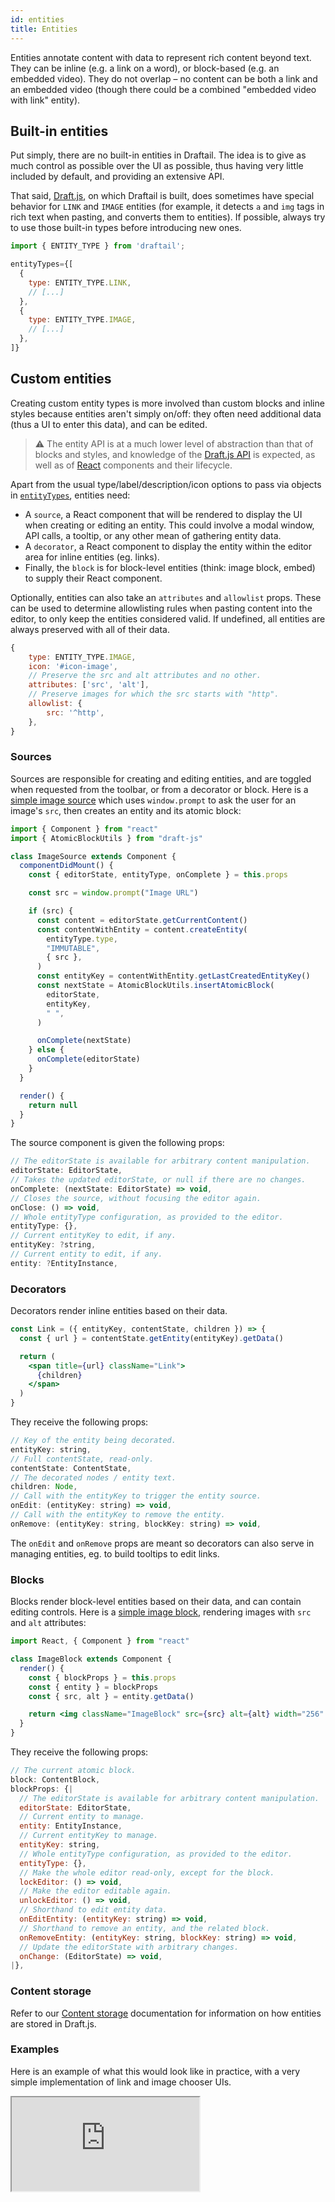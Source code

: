 ```yaml
---
id: entities
title: Entities
---
```


Entities annotate content with data to represent rich content beyond text. They can be inline (e.g. a link on a word), or block-based (e.g. an embedded video). They do not overlap – no content can be both a link and an embedded video (though there could be a combined "embedded video with link" entity).

## Built-in entities

Put simply, there are no built-in entities in Draftail. The idea is to give as much control as possible over the UI as possible, thus having very little included by default, and providing an extensive API.

That said, [Draft.js](https://draftjs.org), on which Draftail is built, does sometimes have special behavior for `LINK` and `IMAGE` entities (for example, it detects `a` and `img` tags in rich text when pasting, and converts them to entities). If possible, always try to use those built-in types before introducing new ones.

```jsx
import { ENTITY_TYPE } from 'draftail';

entityTypes={[
  {
    type: ENTITY_TYPE.LINK,
    // [...]
  },
  {
    type: ENTITY_TYPE.IMAGE,
    // [...]
  },
]}
```

## Custom entities

Creating custom entity types is more involved than custom blocks and inline styles because entities aren't simply on/off: they often need additional data (thus a UI to enter this data), and can be edited.

> ⚠ The entity API is at a much lower level of abstraction than that of blocks and styles, and knowledge of the [Draft.js API](https://draftjs.org/docs/advanced-topics-entities) is expected, as well as of [React](https://reactjs.org/) components and their lifecycle.

Apart from the usual type/label/description/icon options to pass via objects in [`entityTypes`](API.md#entities-docs-entities), entities need:

- A `source`, a React component that will be rendered to display the UI when creating or editing an entity. This could involve a modal window, API calls, a tooltip, or any other mean of gathering entity data.
- A `decorator`, a React component to display the entity within the editor area for inline entities (eg. links).
- Finally, the `block` is for block-level entities (think: image block, embed) to supply their React component.

Optionally, entities can also take an `attributes` and `allowlist` props. These can be used to determine allowlisting rules when pasting content into the editor, to only keep the entities considered valid. If undefined, all entities are always preserved with all of their data.

```jsx
{
    type: ENTITY_TYPE.IMAGE,
    icon: '#icon-image',
    // Preserve the src and alt attributes and no other.
    attributes: ['src', 'alt'],
    // Preserve images for which the src starts with "http".
    allowlist: {
        src: '^http',
    },
}
```

### Sources

Sources are responsible for creating and editing entities, and are toggled when requested from the toolbar, or from a decorator or block. Here is a [simple image source](https://github.com/thibaudcolas/draftail-playground/blob/main/src/entities/ImageSource.tsx) which uses `window.prompt` to ask the user for an image's `src`, then creates an entity and its atomic block:

```js
import { Component } from "react"
import { AtomicBlockUtils } from "draft-js"

class ImageSource extends Component {
  componentDidMount() {
    const { editorState, entityType, onComplete } = this.props

    const src = window.prompt("Image URL")

    if (src) {
      const content = editorState.getCurrentContent()
      const contentWithEntity = content.createEntity(
        entityType.type,
        "IMMUTABLE",
        { src },
      )
      const entityKey = contentWithEntity.getLastCreatedEntityKey()
      const nextState = AtomicBlockUtils.insertAtomicBlock(
        editorState,
        entityKey,
        " ",
      )

      onComplete(nextState)
    } else {
      onComplete(editorState)
    }
  }

  render() {
    return null
  }
}
```

The source component is given the following props:

```jsx
// The editorState is available for arbitrary content manipulation.
editorState: EditorState,
// Takes the updated editorState, or null if there are no changes.
onComplete: (nextState: EditorState) => void,
// Closes the source, without focusing the editor again.
onClose: () => void,
// Whole entityType configuration, as provided to the editor.
entityType: {},
// Current entityKey to edit, if any.
entityKey: ?string,
// Current entity to edit, if any.
entity: ?EntityInstance,
```

### Decorators

Decorators render inline entities based on their data.

```jsx
const Link = ({ entityKey, contentState, children }) => {
  const { url } = contentState.getEntity(entityKey).getData()

  return (
    <span title={url} className="Link">
      {children}
    </span>
  )
}
```

They receive the following props:

```jsx
// Key of the entity being decorated.
entityKey: string,
// Full contentState, read-only.
contentState: ContentState,
// The decorated nodes / entity text.
children: Node,
// Call with the entityKey to trigger the entity source.
onEdit: (entityKey: string) => void,
// Call with the entityKey to remove the entity.
onRemove: (entityKey: string, blockKey: string) => void,
```

The `onEdit` and `onRemove` props are meant so decorators can also serve in managing entities, eg. to build tooltips to edit links.

### Blocks

Blocks render block-level entities based on their data, and can contain editing controls. Here is a [simple image block](https://github.com/thibaudcolas/draftail-playground/blob/main/src/entities/ImageBlock.tsx), rendering images with `src` and `alt` attributes:

```jsx
import React, { Component } from "react"

class ImageBlock extends Component {
  render() {
    const { blockProps } = this.props
    const { entity } = blockProps
    const { src, alt } = entity.getData()

    return <img className="ImageBlock" src={src} alt={alt} width="256" />
  }
}
```

They receive the following props:

```jsx
// The current atomic block.
block: ContentBlock,
blockProps: {|
  // The editorState is available for arbitrary content manipulation.
  editorState: EditorState,
  // Current entity to manage.
  entity: EntityInstance,
  // Current entityKey to manage.
  entityKey: string,
  // Whole entityType configuration, as provided to the editor.
  entityType: {},
  // Make the whole editor read-only, except for the block.
  lockEditor: () => void,
  // Make the editor editable again.
  unlockEditor: () => void,
  // Shorthand to edit entity data.
  onEditEntity: (entityKey: string) => void,
  // Shorthand to remove an entity, and the related block.
  onRemoveEntity: (entityKey: string, blockKey: string) => void,
  // Update the editorState with arbitrary changes.
  onChange: (EditorState) => void,
|},
```

### Content storage

Refer to our [Content storage](ContentStorage.md#entities) documentation for information on how entities are stored in Draft.js.

### Examples

Here is an example of what this would look like in practice, with a very simple implementation of link and image chooser UIs.

<iframe src="https://demo.draftail.org/storybook/iframe.html?id=docs--entities" class="iframe iframe--docs-400"></iframe>
